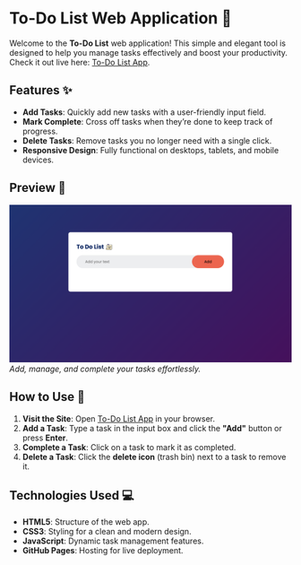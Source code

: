 # To-Do List Web Application 📝

Welcome to the **To-Do List** web application! This simple and elegant tool is designed to help you manage tasks effectively and boost your productivity. Check it out live here: [To-Do List App](https://shan-tel4.github.io/to-do-list/).

## Features ✨

- **Add Tasks**: Quickly add new tasks with a user-friendly input field.
- **Mark Complete**: Cross off tasks when they’re done to keep track of progress.
- **Delete Tasks**: Remove tasks you no longer need with a single click.
- **Responsive Design**: Fully functional on desktops, tablets, and mobile devices.

## Preview 🌟

![App Screenshot](https://github.com/shan-tel4/to-do-list/blob/main/assets/images/To%20do%20list.png?raw=true)  
*Add, manage, and complete your tasks effortlessly.*

## How to Use 🚀

1. **Visit the Site**: Open [To-Do List App](https://shan-tel4.github.io/to-do-list/) in your browser.
2. **Add a Task**: Type a task in the input box and click the **"Add"** button or press **Enter**.
3. **Complete a Task**: Click on a task to mark it as completed.
4. **Delete a Task**: Click the **delete icon** (trash bin) next to a task to remove it.

## Technologies Used 💻

- **HTML5**: Structure of the web app.
- **CSS3**: Styling for a clean and modern design.
- **JavaScript**: Dynamic task management features.
- **GitHub Pages**: Hosting for live deployment.


